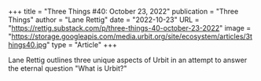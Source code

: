 +++
title = "Three Things #40: October 23, 2022"
publication = "Three Things"
author = "Lane Rettig"
date = "2022-10-23"
URL = "https://rettig.substack.com/p/three-things-40-october-23-2022"
image = "https://storage.googleapis.com/media.urbit.org/site/ecosystem/articles/3things40.jpg"
type = "Article"
+++

Lane Rettig outlines three unique aspects of Urbit in an attempt to answer the eternal question "What is Urbit?"
